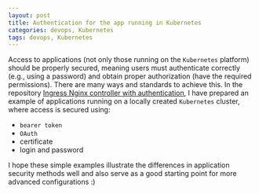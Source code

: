 ```yaml
---
layout: post
title: Authentication for the app running in Kubernetes
categories: devops, Kubernetes
tags: devops, Kubernetes
---
```


Access to applications (not only those running on the `Kubernetes` platform) should be properly secured, meaning users must authenticate correctly (e.g., using a password) and obtain proper authorization (have the required permissions). There are many ways and standards to achieve this. In the repository [Ingress Nginx controller with authentication](https://github.com/sebastianczech/k8s-ingress-auth), I have prepared an example of applications running on a locally created `Kubernetes` cluster, where access is secured using:
- `bearer token`
- `OAuth`
- certificate
- login and password

I hope these simple examples illustrate the differences in application security methods well and also serve as a good starting point for more advanced configurations :)